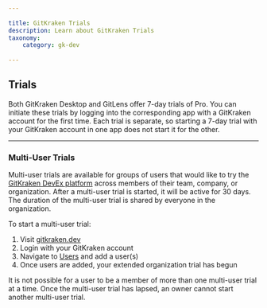 ```yaml
--- 
 
title: GitKraken Trials 
description: Learn about GitKraken Trials 
taxonomy: 
    category: gk-dev
     
--- 
```

 
## Trials 

Both GitKraken Desktop and GitLens offer 7-day trials of Pro. You can initiate these trials by logging into the corresponding app with a GitKraken account for the first time. Each trial is separate, so starting a 7-day trial with your GitKraken account in one app does not start it for the other. 
 
*** 
 
### Multi-User Trials

Multi-user trials are available for groups of users that would like to try the [GitKraken DevEx platform](https://www.gitkraken.com/devex) across members of their team, company, or organization. After a multi-user trial is started, it will be active for 30 days. The duration of the multi-user trial is shared by everyone in the organization. 
 
To start a multi-user trial: 
 
1. Visit [gitkraken.dev](https://gitkraken.dev/) 
2. Login with your GitKraken account 
5. Navigate to [Users](https://gitkraken.dev/users) and add a user(s)
6. Once users are added, your extended organization trial has begun 
 
<div class='callout callout--basic'> 
   	<p>It is not possible for a user to be a member of more than one multi-user trial at a time. Once the multi-user trial has lapsed, an owner cannot start another multi-user trial.</p> 
</div> 